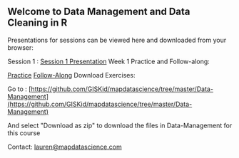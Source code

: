 ## Welcome to Data Management and Data Cleaning in R

Presentations for sessions can be viewed here and downloaded from your browser: 



Session 1 : [Session 1 Presentation](http://www.mapdatascience.com/Data-Management/Presentation/PopData_Session_1.html)
Week 1 Practice and Follow-along:

[Practice](https://github.com/GISKid/mapdatascience/blob/master/Data-Management/Week_1_Practice.Rmd)
[Follow-Along](https://github.com/GISKid/mapdatascience/blob/master/Data-Management/Session1_Titanic_Follow_along.Rmd)
Download Exercises:

Go to : [https://github.com/GISKid/mapdatascience/tree/master/Data-Management](https://github.com/GISKid/mapdatascience/tree/master/Data-Management)

And select "Download as zip" to download the files in Data-Management for this course

Contact: lauren@mapdatascience.com 
